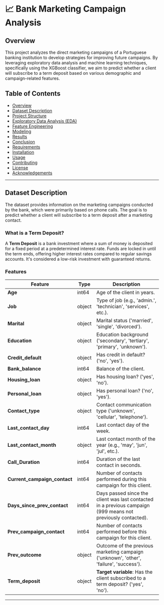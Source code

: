 # 📈 Bank Marketing Campaign Analysis

## Overview

This project analyzes the direct marketing campaigns of a Portuguese banking institution to develop strategies for improving future campaigns. By leveraging exploratory data analysis and machine learning techniques, specifically using the XGBoost classifier, we aim to predict whether a client will subscribe to a term deposit based on various demographic and campaign-related features.

## Table of Contents

- [Overview](#overview)
- [Dataset Description](#dataset-description)
- [Project Structure](#project-structure)
- [Exploratory Data Analysis (EDA)](#exploratory-data-analysis-eda)
- [Feature Engineering](#feature-engineering)
- [Modeling](#modeling)
- [Results](#results)
- [Conclusion](#conclusion)
- [Requirements](#requirements)
- [Installation](#installation)
- [Usage](#usage)
- [Contributing](#contributing)
- [License](#license)
- [Acknowledgements](#acknowledgements)

---

## Dataset Description

The dataset provides information on the marketing campaigns conducted by the bank, which were primarily based on phone calls. The goal is to predict whether a client will subscribe to a term deposit after a marketing contact.

### What is a Term Deposit?

A **Term Deposit** is a bank investment where a sum of money is deposited for a fixed period at a predetermined interest rate. Funds are locked in until the term ends, offering higher interest rates compared to regular savings accounts. It's considered a low-risk investment with guaranteed returns.

### Features

| Feature                     | Type    | Description                                                                                                     |
|-----------------------------|---------|-----------------------------------------------------------------------------------------------------------------|
| **Age**                     | int64   | Age of the client in years.                                                                                     |
| **Job**                     | object  | Type of job (e.g., 'admin.', 'technician', 'services', etc.).                                                   |
| **Marital**                 | object  | Marital status ('married', 'single', 'divorced').                                                               |
| **Education**               | object  | Education background ('secondary', 'tertiary', 'primary', 'unknown').                                           |
| **Credit_default**          | object  | Has credit in default? ('no', 'yes').                                                                           |
| **Bank_balance**            | int64   | Balance of the client.                                                                                          |
| **Housing_loan**            | object  | Has housing loan? ('yes', 'no').                                                                                |
| **Personal_loan**           | object  | Has personal loan? ('no', 'yes').                                                                               |
| **Contact_type**            | object  | Contact communication type ('unknown', 'cellular', 'telephone').                                                |
| **Last_contact_day**        | int64   | Last contact day of the week.                                                                                   |
| **Last_contact_month**      | object  | Last contact month of the year (e.g., 'may', 'jun', 'jul', etc.).                                               |
| **Call_Duration**           | int64   | Duration of the last contact in seconds.                                                                        |
| **Current_campaign_contact**| int64   | Number of contacts performed during this campaign for this client.                                              |
| **Days_since_prev_contact** | int64   | Days passed since the client was last contacted in a previous campaign (999 means not previously contacted).     |
| **Prev_campaign_contact**   | int64   | Number of contacts performed before this campaign for this client.                                              |
| **Prev_outcome**            | object  | Outcome of the previous marketing campaign ('unknown', 'other', 'failure', 'success').                          |
| **Term_deposit**            | object  | **Target variable**: Has the client subscribed to a term deposit? ('yes', 'no').                                |

---



